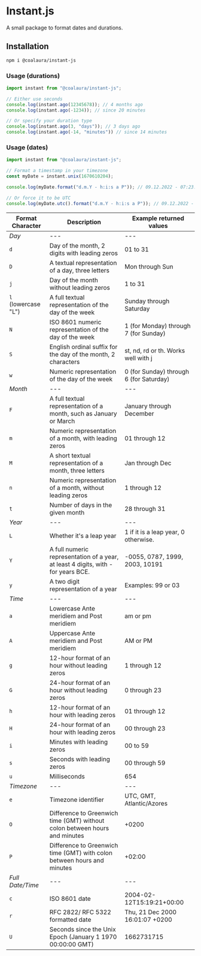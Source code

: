 # Instant.js

A small package to format dates and durations.

## Installation

```bash
npm i @coalaura/instant-js
```

### Usage (durations)

```javascript
import instant from "@coalaura/instant-js";

// Either use seconds
console.log(instant.ago(12345678)); // 4 months ago
console.log(instant.ago(-1234)); // since 20 minutes

// Or specify your duration type
console.log(instant.ago(3, "days")); // 3 days ago
console.log(instant.ago(-14, "minutes")) // since 14 minutes
```

### Usage (dates)

```javascript
import instant from "@coalaura/instant-js";

// Format a timestamp in your timezone
const myDate = instant.unix(1670610204);

console.log(myDate.format("d.m.Y - h:i:s a P")); // 09.12.2022 - 07:23:24 pm +01:00

// Or force it to be UTC
console.log(myDate.utc().format("d.m.Y - h:i:s a P")); // 09.12.2022 - 06:23:24 pm +00:00
```

|Format Character|Description|Example returned values|
|--|--|--|
|*Day*|---|---|
|`d`|Day of the month, 2 digits with leading zeros|01 to 31|
|`D`|A textual representation of a day, three letters|Mon through Sun|
|`j`|Day of the month without leading zeros|1 to 31|
|`l` (lowercase "L")|A full textual representation of the day of the week|Sunday through Saturday|
|`N`|ISO 8601 numeric representation of the day of the week|1 (for Monday) through 7 (for Sunday)|
|`S`|English ordinal suffix for the day of the month, 2 characters|st, nd, rd or th. Works well with j|
|`w`|Numeric representation of the day of the week|0 (for Sunday) through 6 (for Saturday)|
|*Month*|---|---|
|`F`|A full textual representation of a month, such as January or March|January through December|
|`m`|Numeric representation of a month, with leading zeros|01 through 12|
|`M`|A short textual representation of a month, three letters|Jan through Dec|
|`n`|Numeric representation of a month, without leading zeros|1 through 12|
|`t`|Number of days in the given month|28 through 31|
|*Year*|---|---|
|`L`|Whether it's a leap year|1 if it is a leap year, 0 otherwise.|
|`Y`|A full numeric representation of a year, at least 4 digits, with - for years BCE.|-0055, 0787, 1999, 2003, 10191|
|`y`|A two digit representation of a year|Examples: 99 or 03|
|*Time*|---|---|
|`a`|Lowercase Ante meridiem and Post meridiem|am or pm|
|`A`|Uppercase Ante meridiem and Post meridiem|AM or PM|
|`g`|12-hour format of an hour without leading zeros|1 through 12|
|`G`|24-hour format of an hour without leading zeros|0 through 23|
|`h`|12-hour format of an hour with leading zeros|01 through 12|
|`H`|24-hour format of an hour with leading zeros|00 through 23|
|`i`|Minutes with leading zeros|00 to 59|
|`s`|Seconds with leading zeros|00 through 59|
|`u`|Milliseconds|654|
|*Timezone*|---|---|
|`e`|Timezone identifier|UTC, GMT, Atlantic/Azores|
|`O`|Difference to Greenwich time (GMT) without colon between hours and minutes|+0200|
|`P`|Difference to Greenwich time (GMT) with colon between hours and minutes|+02:00|
|*Full Date/Time*|---|---|
|`c`|ISO 8601 date|2004-02-12T15:19:21+00:00|
|`r`|RFC 2822/ RFC 5322 formatted date|Thu, 21 Dec 2000 16:01:07 +0200|
|`U`|Seconds since the Unix Epoch (January 1 1970 00:00:00 GMT)|1662731715|
